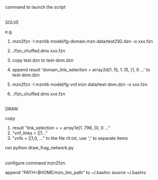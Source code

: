 command to launch the script


######
SOLVE

e.g.

1) mzn2fzn -I mznlib model/fg-domain.mzn data/test292.dzn -o xxx.fzn
2) ./fzn_chuffed.dms xxx.fzn

3) copy test.dzn to test-dom.dzn
4) append result 'domain_link_selection = array2d(1..15, 1..15, [1, 0 ...'
to test-dom.dzn

5) mzn2fzn -I mznlib model/fg-vnf.mzn data/test-dom.dzn -o xxx.fzn
6) ./fzn_chuffed.dms xxx.fzn

######
DRAW

copy 
1) result "link_selection = = array1d(1..796, [0, 0 ..."
2) "vnf_links = [|1..."
3) "vnfs = [|1,0, ..."
to the file rlt.txt, use ';' to separate items

run 
python draw_frag_network.py

######
configure command mzn2fzn.

append "PATH=$HOME/mzn_bin_path" to ~/.bashrc
source ~/.bashrc
